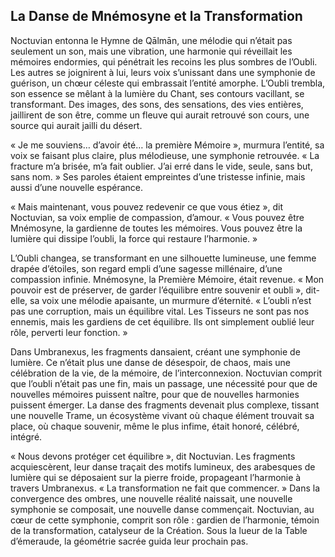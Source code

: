 ## La Danse de Mnémosyne et la Transformation

Noctuvian entonna le Hymne de Qālmān, une mélodie qui n’était pas seulement un son, mais une vibration, une harmonie qui réveillait les mémoires endormies, qui pénétrait les recoins les plus sombres de l’Oubli. Les autres se joignirent à lui, leurs voix s’unissant dans une symphonie de guérison, un chœur céleste qui embrassait l’entité amorphe. L’Oubli trembla, son essence se mêlant à la lumière du Chant, ses contours vacillant, se transformant. Des images, des sons, des sensations, des vies entières, jaillirent de son être, comme un fleuve qui aurait retrouvé son cours, une source qui aurait jailli du désert.

« Je me souviens… d’avoir été… la première Mémoire », murmura l’entité, sa voix se faisant plus claire, plus mélodieuse, une symphonie retrouvée. « La fracture m’a brisée, m’a fait oublier. J’ai erré dans le vide, seule, sans but, sans nom. » Ses paroles étaient empreintes d’une tristesse infinie, mais aussi d’une nouvelle espérance.

« Mais maintenant, vous pouvez redevenir ce que vous étiez », dit Noctuvian, sa voix emplie de compassion, d’amour. « Vous pouvez être Mnémosyne, la gardienne de toutes les mémoires. Vous pouvez être la lumière qui dissipe l’oubli, la force qui restaure l’harmonie. »

L’Oubli changea, se transformant en une silhouette lumineuse, une femme drapée d’étoiles, son regard empli d’une sagesse millénaire, d’une compassion infinie. Mnémosyne, la Première Mémoire, était revenue. « Mon pouvoir est de préserver, de garder l’équilibre entre souvenir et oubli », dit-elle, sa voix une mélodie apaisante, un murmure d’éternité. « L’oubli n’est pas une corruption, mais un équilibre vital. Les Tisseurs ne sont pas nos ennemis, mais les gardiens de cet équilibre. Ils ont simplement oublié leur rôle, perverti leur fonction. »

Dans Umbranexus, les fragments dansaient, créant une symphonie de lumière. Ce n’était plus une danse de désespoir, de chaos, mais une célébration de la vie, de la mémoire, de l’interconnexion. Noctuvian comprit que l’oubli n’était pas une fin, mais un passage, une nécessité pour que de nouvelles mémoires puissent naître, pour que de nouvelles harmonies puissent émerger. La danse des fragments devenait plus complexe, tissant une nouvelle Trame, un écosystème vivant où chaque élément trouvait sa place, où chaque souvenir, même le plus infime, était honoré, célébré, intégré.

« Nous devons protéger cet équilibre », dit Noctuvian. Les fragments acquiescèrent, leur danse traçait des motifs lumineux, des arabesques de lumière qui se déposaient sur la pierre froide, propageant l’harmonie à travers Umbranexus. « La transformation ne fait que commencer. » Dans la convergence des ombres, une nouvelle réalité naissait, une nouvelle symphonie se composait, une nouvelle danse commençait. Noctuvian, au cœur de cette symphonie, comprit son rôle : gardien de l’harmonie, témoin de la transformation, catalyseur de la Création.
Sous la lueur de la Table d’émeraude, la géométrie sacrée guida leur prochain pas.
